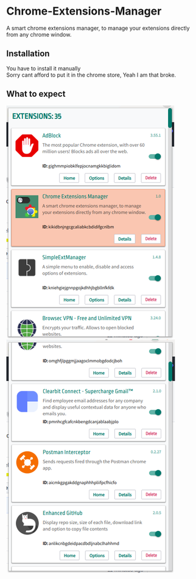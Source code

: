 # Chrome-Extensions-Manager
A smart chrome extensions manager, to manage your extensions directly from any chrome window.

## Installation
You have to install it manually<br>
Sorry cant afford to put it in the chrome store, Yeah I am that broke. 

## What to expect
<img src="./screenshots/Screenshot-1.png" />
<img src="./screenshots/Screenshot-2.png" />
